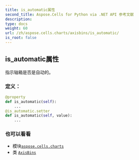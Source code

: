 ```yaml
---
title: is_automatic属性
second_title: Aspose.Cells for Python via .NET API 参考文献
description:
type: docs
weight: 60
url: /zh/aspose.cells.charts/axisbins/is_automatic/
is_root: false
---
```

## is_automatic属性

指示轴箱是否是自动的。
### 定义：
```python
@property
def is_automatic(self):
    ...
@is_automatic.setter
def is_automatic(self, value):
    ...
```

### 也可以看看
* 模块[`aspose.cells.charts`](../../)
* 类 [`AxisBins`](/cells/python-net/zh/aspose.cells.charts/axisbins)
